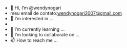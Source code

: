 - 👋 Hi, I’m @wendynogari
- meu email de contato:wendynogari2007@gmail.com 
- 👀 I’m interested in ...
- 
- 🌱 I’m currently learning ...
- 💞️ I’m looking to collaborate on ...
- 📫 How to reach me ...

<!---
wendynogari/wendynogari is a ✨ special ✨ repository because its `README.md` (this file) appears on your GitHub profile.
You can click the Preview link to take a look at your changes.
--->
